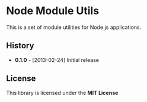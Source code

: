 # Node Module Utils

This is a set of module utilities for Node.js applications.

## History

  * **0.1.0** - [2013-02-24] Initial release

## License

This library is licensed under the **MIT License**
